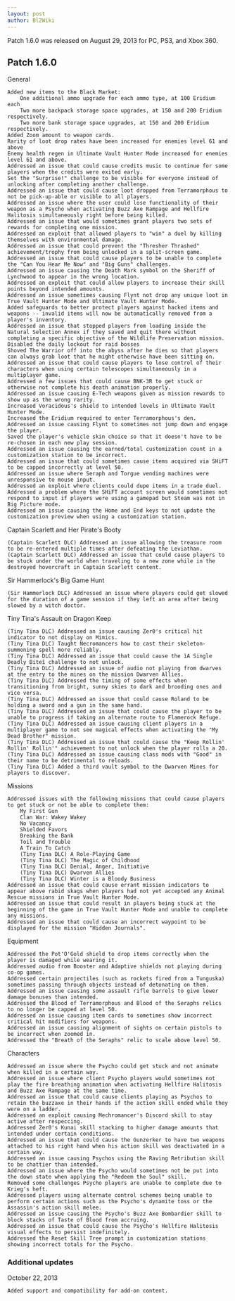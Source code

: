 ```yaml
---
layout: post
author: Bl2Wiki
---
```

Patch 1.6.0 was released on August 29, 2013 for PC, PS3, and Xbox 360.

## Patch 1.6.0

General

    Added new items to the Black Market:
        One additional ammo upgrade for each ammo type, at 100 Eridium each
        Two more backpack storage space upgrades, at 150 and 200 Eridium respectively.
        Two more bank storage space upgrades, at 150 and 200 Eridium respectively. 
    Added Zoom amount to weapon cards.
    Rarity of loot drop rates have been increased for enemies level 61 and above
    Enemy health regen in Ultimate Vault Hunter Mode increased for enemies level 61 and above.
    Addressed an issue that could cause credits music to continue for some players when the credits were exited early.
    Set the "Surprise!" challenge to be visible for everyone instead of unlocking after completing another challenge.
    Addressed an issue that could cause loot dropped from Terramorphous to not be pick-up-able or visible to all players.
    Addressed an issue where the user could lose functionality of their weapon as a Psycho when activating Buzz Axe Rampage and Hellfire Halitosis simultaneously right before being killed.
    Addressed an issue that would sometimes grant players two sets of rewards for completing one mission.
    Addressed an exploit that allowed players to "win" a duel by killing themselves with environmental damage.
    Addressed an issue that could prevent the "Thresher Thrashed" achievement/trophy from being unlocked in a split-screen game.
    Addressed an issue that could cause players to be unable to complete the "Can You Hear Me Now" and "Big Guns" challenges.
    Addressed an issue causing the Death Mark symbol on the Sheriff of Lynchwood to appear in the wrong location.
    Addressed an exploit that could allow players to increase their skill points beyond intended amounts.
    Addressed an issue sometimes causing Flynt not drop any unique loot in True Vault Hunter Mode and Ultimate Vault Hunter Mode.
    Added safeguards to better protect players against hacked items and weapons -- invalid items will now be automatically removed from a player's inventory.
    Addressed an issue that stopped players from loading inside the Natural Selection Annex if they saved and quit there without completing a specific objective of the Wildlife Preservation mission.
    Disabled the daily lockout for raid bosses
    Shoved The Warrior off into the abyss after he dies so that players can always grab loot that he might otherwise have been sitting on.
    Addressed an issue that could cause players to lose control of their characters when using certain telescopes simultaneously in a multiplayer game.
    Addressed a few issues that could cause BNK-3R to get stuck or otherwise not complete his death animation properly.
    Addressed an issue causing E-Tech weapons given as mission rewards to show up as the wrong rarity.
    Increased Voracidous's shield to intended levels in Ultimate Vault Hunter Mode.
    Increased the Eridium required to enter Terramorphous's den.
    Addressed an issue causing Flynt to sometimes not jump down and engage the player.
    Saved the player's vehicle skin choice so that it doesn't have to be re-chosen in each new play session.
    Addressed an issue causing the earned/total customization count in a customization station to be incorrect.
    Addressed an issue that could sometimes cause items acquired via SHiFT to be capped incorrectly at level 50.
    Addressed an issue where Seraph and Torgue vending machines were unresponsive to mouse input.
    Addressed an exploit where clients could dupe items in a trade duel.
    Addressed a problem where the SHiFT account screen would sometimes not respond to input if players were using a gamepad but Steam was not in Big Picture mode.
    Addressed an issue causing the Home and End keys to not update the customization preview when using a customization station. 

Captain Scarlett and Her Pirate's Booty

    (Captain Scarlett DLC) Addressed an issue allowing the treasure room to be re-entered multiple times after defeating the Leviathan.
    (Captain Scarlett DLC) Addressed an issue that could cause players to be stuck under the world when traveling to a new zone while in the destroyed hovercraft in Captain Scarlett content. 

Sir Hammerlock's Big Game Hunt

    (Sir Hammerlock DLC) Addressed an issue where players could get slowed for the duration of a game session if they left an area after being slowed by a witch doctor. 

Tiny Tina's Assault on Dragon Keep

    (Tiny Tina DLC) Addressed an issue causing Zer0's critical hit indicator to not display on Mimics.
    (Tiny Tina DLC) Taught Necromancers how to cast their skeleton-summoning spell more reliably.
    (Tiny Tina DLC) Addressed an issue that could cause the ìA Single Deadly Biteî challenge to not unlock.
    (Tiny Tina DLC) Addressed an issue of audio not playing from dwarves at the entry to the mines on the mission Dwarven Allies.
    (Tiny Tina DLC) Addressed the timing of some effects when transitioning from bright, sunny skies to dark and brooding ones and vice versa.
    (Tiny Tina DLC) Addressed an issue that could cause Roland to be holding a sword and a gun in the same hand.
    (Tiny Tina DLC) Addressed an issue that could cause the player to be unable to progress if taking an alternate route to Flamerock Refuge.
    (Tiny Tina DLC) Addressed an issue causing client players in a multiplayer game to not see magical effects when activating the "My Dead Brother" mission.
    (Tiny Tina DLC) Addressed an issue that could cause the "Keep Rollin' Rollin' Rollin'" achievement to not unlock when the player rolls a 20.
    (Tiny Tina DLC) Addressed an issue causing class mods with "Good" in their name to be detrimental to reloads.
    (Tiny Tina DLC) Added a third vault symbol to the Dwarven Mines for players to discover. 

Missions

    Addressed issues with the following missions that could cause players to get stuck or not be able to complete them:
        My First Gun
        Clan War: Wakey Wakey
        No Vacancy
        Shielded Favors
        Breaking the Bank
        Toil and Trouble
        A Train To Catch
        (Tiny Tina DLC) A Role-Playing Game
        (Tiny Tina DLC) The Magic of Childhood
        (Tiny Tina DLC) Denial, Anger, Initiative
        (Tiny Tina DLC) Dwarven Allies
        (Tiny Tina DLC) Winter is a Bloody Business 
    Addressed an issue that could cause errant mission indicators to appear above rabid skags when players had not yet accepted any Animal Rescue missions in True Vault Hunter Mode.
    Addressed an issue that could result in players being stuck at the beginning of the game in True Vault Hunter Mode and unable to complete any missions.
    Addressed an issue that could cause an incorrect waypoint to be displayed for the mission "Hidden Journals". 

Equipment

    Addressed the Pot'O'Gold shield to drop items correctly when the player is damaged while wearing it.
    Addressed audio from Booster and Adaptive shields not playing during co-op games.
    Addressed certain projectiles (such as rockets fired from a Tunguska) sometimes passing through objects instead of detonating on them.
    Addressed an issue causing some assault rifle barrels to give lower damage bonuses than intended.
    Addressed the Blood of Terramorphous and Blood of the Seraphs relics to no longer be capped at level 50.
    Addressed an issue causing item cards to sometimes show incorrect critical hit modifiers for weapons.
    Addressed an issue causing alignment of sights on certain pistols to be incorrect when zoomed in.
    Addressed the "Breath of the Seraphs" relic to scale above level 50. 

Characters

    Addressed an issue where the Psycho could get stuck and not animate when killed in a certain way.
    Addressed an issue where client Psycho players would sometimes not play the fire breathing animation when activating Hellfire Halitosis and Buzz Axe Rampage at the same time.
    Addressed an issue that could cause clients playing as Psychos to retain the buzzaxe in their hands if the action skill ended while they were on a ladder.
    Addressed an exploit causing Mechromancer's Discord skill to stay active after respeccing.
    Addressed Zer0's Kunai skill stacking to higher damage amounts that intended under certain conditions.
    Addressed an issue that could cause the Gunzerker to have two weapons attached to his right hand when his action skill was deactivated in a certain way.
    Addressed an issue causing Psychos using the Raving Retribution skill to be chattier than intended.
    Addressed an issue where the Psycho would sometimes not be put into the down state when applying the "Redeem the Soul" skill.
    Removed some challenges Psycho players are unable to complete due to Krieg's heft.
    Addressed players using alternate control schemes being unable to perform certain actions such as the Psycho's dynamite toss or the Assassin's action skill melee.
    Addressed an issue causing the Psycho's Buzz Axe Bombardier skill to block stacks of Taste of Blood from accruing.
    Addressed an issue that could cause the Psycho's Hellfire Halitosis visual effects to persist indefinitely.
    Addressed the Reset Skill Tree prompt in customization stations showing incorrect totals for the Psycho. 

### Additional updates

October 22, 2013

    Added support and compatibility for add-on content. 